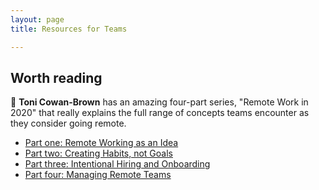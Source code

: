 ```yaml
---
layout: page
title: Resources for Teams

---
```


## Worth reading

:star2: **Toni Cowan-Brown** has an amazing four-part series, "Remote Work in 2020" that really explains the full range of concepts teams encounter as they consider going remote.

- [Part one: Remote Working as an Idea](https://toni.substack.com/p/ide-fixe-11-remote-work-in-2020-beyond)
- [Part two: Creating Habits, not Goals](https://toni.substack.com/p/ide-fixe-12-remote-work-in-2020-beyond)
- [Part three: Intentional Hiring and Onboarding](https://toni.substack.com/p/ide-fixe-13-remote-work-in-2020-beyond)
- [Part four: Managing Remote Teams](https://toni.substack.com/p/ide-fixe-14-remote-work-in-2020-beyond)
